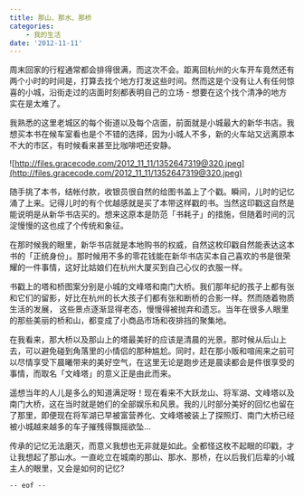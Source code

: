 ```yaml
---
title: 那山、那水、那桥
categories:
    - 我的生活
date: '2012-11-11'
---
```


周末回家的行程通常都会排得很满，而这次不会。距离回杭州的火车开车竟然还有两个小时的时间是，打算去找个地方打发这些时间。然而这是个没有让人有任何惊喜的小城，沿街走过的店面时刻都表明自己的立场 - 想要在这个找个清净的地方实在是太难了。

我熟悉的这里老城区的每个街道以及每个店面，前面就是小城最大的新华书店。我想买本书在候车室看也是个不错的选择，因为小城人不多，新的火车站又远离原本不大的市区，有时候看来甚至比咖啡吧还安静。

![http://files.gracecode.com/2012_11_11/1352647319@320.jpeg](http://files.gracecode.com/2012_11_11/1352647319@320.jpeg)

随手挑了本书，结帐付款，收银员很自然的给图书盖上了个戳。瞬间，儿时的记忆涌了上来。记得儿时的有个优越感就是买了本带这样戳的书。当然这印戳这自然是能说明是从新华书店买的。想来这原本是防范「书耗子」的措施，但随着时间的沉淀慢慢的这也成了个传统和象征。

在那时候我的眼里，新华书店就是本地购书的权威，自然这枚印戳自然能表达这本书的「正统身份」。那时候用不多的零花钱能在新华书店买本自己喜欢的书是很荣耀的一件事情，这好比姑娘们在杭州大厦买到自己心仪的衣服一样。

书戳上的塔和桥图案分别是小城的文峰塔和南门大桥。我们那年纪的孩子上都有张和它们的留影，好比在杭州的长大孩子们都有张和断桥的合影一样。然而随着物质生活的发展， 这些景点逐渐显得老态，慢慢得被抛弃和遗忘。当年在很多人眼里的那些美丽的桥和山，都变成了小商品市场和夜排挡的聚集地。

在我看来，那大桥以及那山上的塔最美好的应该是清晨的光景。那时候从后山上去，可以避免碰到角落里的小情侣的那种尴尬。同时，赶在那小贩和喧闹来之前可以尽情享受下晨曦带来的美好空气，在这里无论是跑步还是晨读都会是件很享受的事情，而取名「文峰塔」的意义正是由此而来。

遥想当年的人儿是多么的知道满足呀！现在看来不大跃龙山、将军湖、文峰塔以及南门大桥，这在当时就是她们的全部娱乐和风景。我的儿时部分美好的回忆也留在了那里，即便现在将军湖已早被富营养化、文峰塔被装上了探照灯、南门大桥已经被小城越来越多的车子摧残得飘摇欲坠…

传承的记忆无法磨灭，而意义我想也无非就是如此。全都怪这枚不起眼的印戳，才让我想起了那山水。一直屹立在城南的那山、那水、那桥，在以后我们后辈的小城主人的眼里，又会是如何的记忆?

`-- eof --`